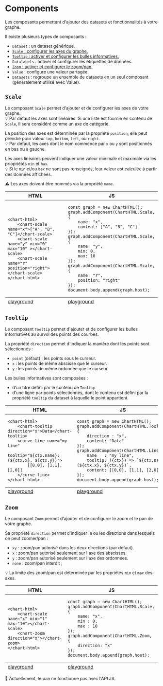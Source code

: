 # Components

Les composants permettant d'ajouter des datasets et fonctionnalités à votre graphe.

Il existe plusieurs types de composants :

- `Dataset` : un dataset générique.
- [`Scale` : configurer les axes du graphe.](./components.md#scale)
- [`Tooltip` : activer et configurer les bulles informatives.](./components.md#tooltip)
- `Datalabels` : activer et configurer les étiquettes de données.
- [`Zoom` : activer et configurer le zoom/pan.](./components.md#zoom)
- `Value` : configure une valeur partagée.
- `Datasets` : regroupe un ensemble de datasets en un seul composant (généralement utilisé avec Value).

## `Scale`

Le composant `Scale` permet d'ajouter et de configurer les axes de votre graphe.<br/>
💡 Par défaut les axes sont linéaires. Si une liste est fournie en contenu de `Scale`, il sera considéré comme un axe de catégorie.

La position des axes est déterminée par la propriété `position`, elle peut prendre pour valeur `top`, `bottom`, `left`, ou `right`.<br/>
💡 Par défaut, les axes dont le nom commence par `x` ou `y` sont positionnés en bas ou à gauche.

Les axes linéaires peuvent indiquer une valeur minimale et maximale via les priopriétés `min` et ̀`max`.<br/>
💡 Si le `min` et/ou ̀`max` ne sont pas renseignés, leur valeur est calculée à partir des données affichées.

⚠ Les axes doivent être nommés via la propriété `name`.

<table>
    <thead>
        <tr><th>HTML</th><th>JS</th></tr>
    </thead>
    <tbody>
        <tr><td>
            <pre><code lang="html">&lt;chart-html&gt;
    &lt;chart-scale name="x"&gt;["A", "B", "C"]&lt;/chart-scale&gt;
    &lt;chart-scale name="y" min="0" max="10" &gt;&lt;/chart-scale&gt;
    &lt;chart-scale name="r" position="right"&gt;&lt;/chart-scale&gt;
&lt;/chart-html&gt;</code></pre>
        </td><td>
<pre><code lang="js">const graph = new ChartHTML();
graph.addComponent(ChartHTML.Scale, {
    name: "x",
    content: ["A", "B", "C"]
});
graph.addComponent(ChartHTML.Scale, {
    name: "y",
    min: 0,
    max: 10
});
graph.addComponent(ChartHTML.Scale, {
    name: "r",
    position: "right"
});
document.body.append(graph.host);</code></pre>
        </td></tr>
    </tbody>
    <tfoot>
        <tr><td>
            <a href="https://denis-migdal.github.io/ChartsHTML/dist/dev/pages/playground/?example=html-scales">playground</a>
        </td><td>
            <a href="https://denis-migdal.github.io/ChartsHTML/dist/dev/pages/playground/?example=js-scales">playground</a>
        </td></tr>
    </tfoot>
</table>

## `Tooltip`

Le composant `Tooltip` permet d'ajouter et de configurer les bulles informatives au survol des points des courbes.

La propriété `direction` permet d'indiquer la manière dont les points sont sélectionnés :
- `point` (défaut) : les points sous le curseur.
- `x` : les points de même abscisse que le curseur.
- `y` : les points de même ordonnée que le curseur. 

Les bulles informatives sont composées :
- d'un titre défini par le contenu de `Tooltip`
- d'une ligne par points sélectionnés, dont le contenu est défini par la propriété `tooltip` du dataset à laquelle le point appartient.

<table>
    <thead>
        <tr><th>HTML</th><th>JS</th></tr>
    </thead>
    <tbody>
        <tr><td>
            <pre><code lang="html">&lt;chart-html&gt;
    &lt;chart-tooltip direction="x"&gt;Data&lt;/chart-tooltip&gt;
    &lt;curve-line name="my line"
             tooltip="${ctx.name}: (${ctx.x}, ${ctx.y})"&gt;
        [[0,0], [1,1], [2,0]]
    &lt;/curve-line&gt;
&lt;/chart-html&gt;</code></pre>
        </td><td>
<pre><code lang="js">const graph = new ChartHTML();
graph.addComponent(ChartHTML.Tooltip, {
    direction : "x",
    content: "Data"
});
graph.addComponent(ChartHTML.Line, {
    name   : "my line",
    tooltip: ({ctx}) => `${ctx.name}: (${ctx.x}, ${ctx.y})`,
    content: [[0,0], [1,1], [2,0]]
});
document.body.append(graph.host);</code></pre>
        </td></tr>
    </tbody>
    <tfoot>
        <tr><td>
            <a href="https://denis-migdal.github.io/ChartsHTML/dist/dev/pages/playground/?example=html-tooltip">playground</a>
        </td><td>
            <a href="https://denis-migdal.github.io/ChartsHTML/dist/dev/pages/playground/?example=js-tooltip">playground</a>
        </td></tr>
    </tfoot>
</table>

## `Zoom`

Le composant `Zoom` permet d'ajouter et de configurer le zoom et le pan de votre graphe.

Sa propriété `direction` permet d'indiquer la ou les directions dans lesquels on peut zoomer/pan :
- `xy` : zoom/pan autorisé dans les deux directions (par défaut).
- `x` : zoom/pan autorisé seulement sur l'axe des abscisses.
- `y` : zoom/pan autorisé seulement sur l'axe des ordonnées.
- `none` : zoom/pan interdit ;

💡 La limite des zoom/pan est déterminée par les propriétés `min` et `max` des axes.

<table>
    <thead>
        <tr><th>HTML</th><th>JS</th></tr>
    </thead>
    <tbody>
        <tr><td>
            <pre><code lang="html">&lt;chart-html&gt;
    &lt;chart-scale name="x" min="1" max="10"&gt;&lt;/chart-scale&gt;
    &lt;chart-zoom direction="x"&gt;&lt;/chart-zoom&gt;
&lt;/chart-html&gt;</code></pre>
        </td><td>
<pre><code lang="js">const graph = new ChartHTML();
graph.addComponent(ChartHTML.Scale, {
    name: "x",
    min : 0,
    max : 10
});
graph.addComponent(ChartHTML.Zoom, {
    direction: "x"
});
document.body.append(graph.host);</code></pre>
        </td></tr>
    </tbody>
    <tfoot>
        <tr><td>
            <a href="https://denis-migdal.github.io/ChartsHTML/dist/dev/pages/playground/?example=html-zoom">playground</a>
        </td><td>
            <a href="https://denis-migdal.github.io/ChartsHTML/dist/dev/pages/playground/?example=js-zoom">playground</a>
        </td></tr>
    </tfoot>
</table>

🐛 Actuellement, le pan ne fonctionne pas avec l'API JS.
